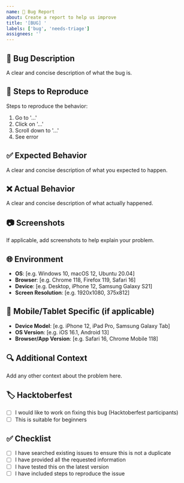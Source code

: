 ```yaml
---
name: 🐛 Bug Report
about: Create a report to help us improve
title: '[BUG] '
labels: ['bug', 'needs-triage']
assignees: ''
---
```


## 🐛 Bug Description
A clear and concise description of what the bug is.

## 🔄 Steps to Reproduce
Steps to reproduce the behavior:
1. Go to '...'
2. Click on '...'
3. Scroll down to '...'
4. See error

## ✅ Expected Behavior
A clear and concise description of what you expected to happen.

## ❌ Actual Behavior
A clear and concise description of what actually happened.

## 📷 Screenshots
If applicable, add screenshots to help explain your problem.

## 🌐 Environment
- **OS**: [e.g. Windows 10, macOS 12, Ubuntu 20.04]
- **Browser**: [e.g. Chrome 118, Firefox 119, Safari 16]
- **Device**: [e.g. Desktop, iPhone 12, Samsung Galaxy S21]
- **Screen Resolution**: [e.g. 1920x1080, 375x812]

## 📱 Mobile/Tablet Specific (if applicable)
- **Device Model**: [e.g. iPhone 12, iPad Pro, Samsung Galaxy Tab]
- **OS Version**: [e.g. iOS 16.1, Android 13]
- **Browser/App Version**: [e.g. Safari 16, Chrome Mobile 118]

## 🔍 Additional Context
Add any other context about the problem here.

## 🏷️ Hacktoberfest
- [ ] I would like to work on fixing this bug (Hacktoberfest participants)
- [ ] This is suitable for beginners

## ✅ Checklist
- [ ] I have searched existing issues to ensure this is not a duplicate
- [ ] I have provided all the requested information
- [ ] I have tested this on the latest version
- [ ] I have included steps to reproduce the issue